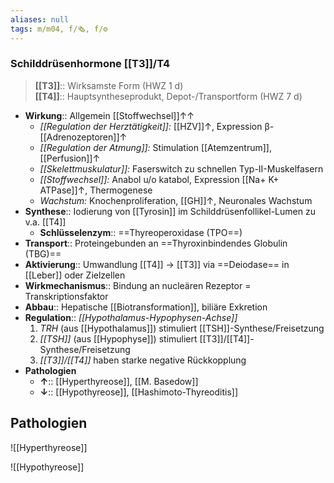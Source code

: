 ```yaml
---
aliases: null
tags: m/m04, f/🗞️, f/⚙️
---
```

### Schilddrüsenhormone [[T3]]/T4 
> **[[T3]]**:: Wirksamste Form (HWZ 1 d)<br>
> **[[T4]]**:: Hauptsyntheseprodukt, Depot-/Transportform (HWZ 7 d)
- **Wirkung**:: Allgemein [[Stoffwechsel]]↑↑
	- *[[Regulation der Herztätigkeit]]:* [[HZV]]↑, Expression β-[[Adrenozeptoren]]↑ 
	- *[[Regulation der Atmung]]:* Stimulation [[Atemzentrum]], [[Perfusion]]↑
	- *[[Skelettmuskulatur]]:* Faserswitch zu schnellen Typ-II-Muskelfasern
	- *[[Stoffwechsel]]:* Anabol u/o katabol, Expression [[Na+ K+ ATPase]]↑, Thermogenese
	- *Wachstum:* Knochenproliferation, [[GH]]↑, Neuronales Wachstum
- **Synthese**::  Iodierung von [[Tyrosin]] im Schilddrüsenfollikel-Lumen zu v.a. [[T4]]
	- **Schlüsselenzym**:: ==Thyreoperoxidase (TPO==)
- **Transport**:: Proteingebunden an ==Thyroxinbindendes Globulin (TBG)==
- **Aktivierung**:: Umwandlung [[T4]] → [[T3]] via ==Deiodase== in [[Leber]] oder Zielzellen
- **Wirkmechanismus**:: Bindung an nucleären Rezeptor = Transkriptionsfaktor
- **Abbau**:: Hepatische [[Biotransformation]], biliäre Exkretion
- **Regulation**::  *[[Hypothalamus-Hypophysen-Achse]]*
	1. *TRH* (aus [[Hypothalamus]]) stimuliert [[TSH]]-Synthese/Freisetzung
	2. *[[TSH]]* (aus [[Hypophyse]]) stimuliert [[T3]]/[[T4]]-Synthese/Freisetzung
	3. *[[T3]]/[[T4]]* haben starke negative Rückkopplung
- **Pathologien**
	- **↑**:: [[Hyperthyreose]], [[M. Basedow]]
	- **↓**:: [[Hypothyreose]], [[Hashimoto-Thyreoditis]]
## Pathologien
![[Hyperthyreose]]

![[Hypothyreose]]


